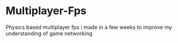 # Multiplayer-Fps
Physics based multiplayer fps i made in a few weeks to improve my understanding of game networking
